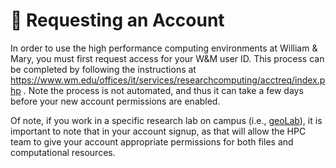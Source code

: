 # 🎉 Requesting an Account

In order to use the high performance computing environments at William & Mary, you must first request access for your W\&M user ID. This process can be completed by following the instructions at https://www.wm.edu/offices/it/services/researchcomputing/acctreq/index.php . Note the process is not automated, and thus it can take a few days before your new account permissions are enabled.

Of note, if you work in a specific research lab on campus (i.e., [geoLab](geolab.wm.edu)), it is important to note that in your account signup, as that will allow the HPC team to give your account appropriate permissions for both files and computational resources.
